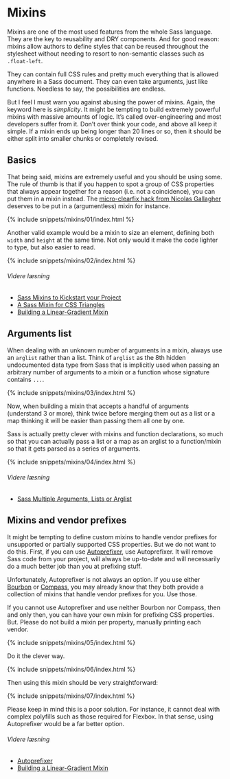 
# Mixins

Mixins are one of the most used features from the whole Sass language. They are the key to reusability and DRY components. And for good reason: mixins allow authors to define styles that can be reused throughout the stylesheet without needing to resort to non-semantic classes such as `.float-left`.

They can contain full CSS rules and pretty much everything that is allowed anywhere in a Sass document. They can even take arguments, just like functions. Needless to say, the possibilities are endless.

But I feel I must warn you against abusing the power of mixins. Again, the keyword here is *simplicity*. It might be tempting to build extremely powerful mixins with massive amounts of logic. It’s called over-engineering and most developers suffer from it. Don’t over think your code, and above all keep it simple. If a mixin ends up being longer than 20 lines or so, then it should be either split into smaller chunks or completely revised.

## Basics

That being said, mixins are extremely useful and you should be using some. The rule of thumb is that if you happen to spot a group of CSS properties that always appear together for a reason (i.e. not a coincidence), you can put them in a mixin instead. The [micro-clearfix hack from Nicolas Gallagher](http://nicolasgallagher.com/micro-clearfix-hack/) deserves to be put in a (argumentless) mixin for instance.

{% include snippets/mixins/01/index.html %}

Another valid example would be a mixin to size an element, defining both `width` and `height` at the same time. Not only would it make the code lighter to type, but also easier to read.

{% include snippets/mixins/02/index.html %}

###### Videre læsning

* [Sass Mixins to Kickstart your Project](http://www.sitepoint.com/sass-mixins-kickstart-project/)
* [A Sass Mixin for CSS Triangles](http://www.sitepoint.com/sass-mixin-css-triangles/)
* [Building a Linear-Gradient Mixin](http://www.sitepoint.com/building-linear-gradient-mixin-sass/)

## Arguments list

When dealing with an unknown number of arguments in a mixin, always use an `arglist` rather than a list. Think of `arglist` as the 8th hidden undocumented data type from Sass that is implicitly used when passing an arbitrary number of arguments to a mixin or a function whose signature contains `...`.

{% include snippets/mixins/03/index.html %}

Now, when building a mixin that accepts a handful of arguments (understand 3 or more), think twice before merging them out as a list or a map thinking it will be easier than passing them all one by one.

Sass is actually pretty clever with mixins and function declarations, so much so that you can actually pass a list or a map as an arglist to a function/mixin so that it gets parsed as a series of arguments.

{% include snippets/mixins/04/index.html %}

###### Videre læsning

* [Sass Multiple Arguments, Lists or Arglist](http://www.sitepoint.com/sass-multiple-arguments-lists-or-arglist/)

## Mixins and vendor prefixes

It might be tempting to define custom mixins to handle vendor prefixes for unsupported or partially supported CSS properties. But we do not want to do this. First, if you can use [Autoprefixer](https://github.com/postcss/autoprefixer), use Autoprefixer. It will remove Sass code from your project, will always be up-to-date and will necessarily do a much better job than you at prefixing stuff.

Unfortunately, Autoprefixer is not always an option. If you use either [Bourbon](http://bourbon.io/) or [Compass](http://compass-style.org/), you may already know that they both provide a collection of mixins that handle vendor prefixes for you. Use those.

If you cannot use Autoprefixer and use neither Bourbon nor Compass, then and only then, you can have your own mixin for prefixing CSS properties. But. Please do not build a mixin per property, manually printing each vendor.

{% include snippets/mixins/05/index.html %}

Do it the clever way.

{% include snippets/mixins/06/index.html %}

Then using this mixin should be very straightforward:

{% include snippets/mixins/07/index.html %}

Please keep in mind this is a poor solution. For instance, it cannot deal with complex polyfills such as those required for Flexbox. In that sense, using Autoprefixer would be a far better option.

###### Videre læsning

* [Autoprefixer](https://github.com/postcss/autoprefixer)
* [Building a Linear-Gradient Mixin](http://www.sitepoint.com/building-linear-gradient-mixin-sass/)
